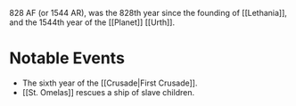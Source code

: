 828 AF (or 1544 AR), was the 828th year since the founding of [[Lethania]], and the 1544th year of the [[Planet]] [[Urth]].

# Notable Events
- The sixth year of the [[Crusade|First Crusade]].
- [[St. Omelas]] rescues a ship of slave children.
